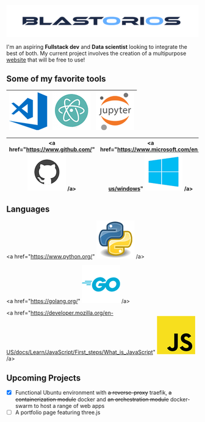 <img src="https://raw.githubusercontent.com/Blastorios/Blastorios/master/images/blastorios_render.png" alt="Blastorios Logo">

I'm an aspiring **Fullstack dev** and **Data scientist** looking to integrate the best of both. My current project involves the creation of a multipurpose [website](https://blastorios.dev/) that will be free to use!

## Some of my favorite tools
<img src="https://raw.githubusercontent.com/Blastorios/Blastorios/master/images/vscode_render.png" alt="vscode render"> | <img src="https://raw.githubusercontent.com/Blastorios/Blastorios/master/images/atom_render.png" alt="atom render"> | <img src="https://raw.githubusercontent.com/Blastorios/Blastorios/master/images/jupyter_render.png" alt="jupyter render">
----------------------------------------------------------------------------------------------------------------------- | ------------------------------------------------------------------------------------------------------------------- | -------------------------------------------------------------------------------------------------------------------------

<a href="https://www.github.com/" <img src="https://raw.githubusercontent.com/Blastorios/Blastorios/master/images/github_render.png" alt="github render"> /a> | <a href="https://www.microsoft.com/en-us/windows" <img src="https://raw.githubusercontent.com/Blastorios/Blastorios/master/images/windows_render.png" alt="windows render"> /a> | <a href="https://www.ubuntu.com/" <img src="https://raw.githubusercontent.com/Blastorios/Blastorios/master/images/ubuntu_render.png" alt="ubuntu render"> /a>
------------------------------------------------------------------------------------------------------------------------------------------------------------- | ------------------------------------------------------------------------------------------------------------------------------------------------------------------------------- | -------------------------------------------------------------------------------------------------------------------------------------------------------------

## Languages
<a href="https://www.python.org/" <img src="https://raw.githubusercontent.com/Blastorios/Blastorios/master/images/python_render.png" alt="python render"> /a>

<a href="https://golang.org/" <img src="https://raw.githubusercontent.com/Blastorios/Blastorios/master/images/go_render.png" alt="go render"> /a>

<a href="https://developer.mozilla.org/en-US/docs/Learn/JavaScript/First_steps/What_is_JavaScript" <img src="https://raw.githubusercontent.com/Blastorios/Blastorios/master/images/javascript_render.png" alt="javascript render"> /a>

## Upcoming Projects
- [x] Functional Ubuntu environment with ~~a reverse-proxy~~ traefik, ~~a containerization module~~ docker and ~~an orchestration module~~ docker-swarm to host a range of web apps
- [ ] A portfolio page featuring three.js
